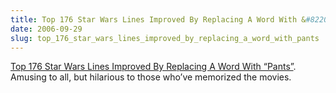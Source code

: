 ```yaml
---
title: Top 176 Star Wars Lines Improved By Replacing A Word With &#8220;Pants&#8221;
date: 2006-09-29
slug: top_176_star_wars_lines_improved_by_replacing_a_word_with_pants
---
```

<p><a href="http://www.keepersoflists.org/index.php?lid=1906">Top 176 Star Wars Lines Improved By Replacing A Word With &#8220;Pants&#8221;</a>. Amusing to all, but hilarious to those who&#8217;ve memorized the movies.</p>
